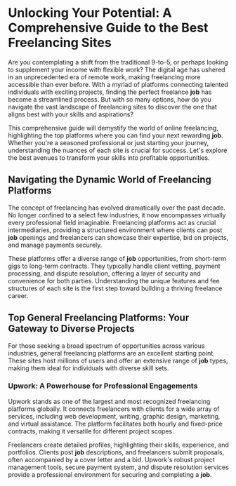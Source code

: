 # Unlocking Your Potential: A Comprehensive Guide to the Best Freelancing Sites

Are you contemplating a shift from the traditional 9-to-5, or perhaps looking to supplement your income with flexible work? The digital age has ushered in an unprecedented era of remote work, making freelancing more accessible than ever before. With a myriad of platforms connecting talented individuals with exciting projects, finding the perfect freelance **job** has become a streamlined process. But with so many options, how do you navigate the vast landscape of freelancing sites to discover the one that aligns best with your skills and aspirations?

This comprehensive guide will demystify the world of online freelancing, highlighting the top platforms where you can find your next rewarding **job**. Whether you're a seasoned professional or just starting your journey, understanding the nuances of each site is crucial for success. Let's explore the best avenues to transform your skills into profitable opportunities.

## Navigating the Dynamic World of Freelancing Platforms

The concept of freelancing has evolved dramatically over the past decade. No longer confined to a select few industries, it now encompasses virtually every professional field imaginable. Freelancing platforms act as crucial intermediaries, providing a structured environment where clients can post **job** openings and freelancers can showcase their expertise, bid on projects, and manage payments securely.

These platforms offer a diverse range of **job** opportunities, from short-term gigs to long-term contracts. They typically handle client vetting, payment processing, and dispute resolution, offering a layer of security and convenience for both parties. Understanding the unique features and fee structures of each site is the first step toward building a thriving freelance career.

## Top General Freelancing Platforms: Your Gateway to Diverse Projects

For those seeking a broad spectrum of opportunities across various industries, general freelancing platforms are an excellent starting point. These sites host millions of users and offer an extensive range of **job** types, making them ideal for individuals with diverse skill sets.

### Upwork: A Powerhouse for Professional Engagements

Upwork stands as one of the largest and most recognized freelancing platforms globally. It connects freelancers with clients for a wide array of services, including web development, writing, graphic design, marketing, and virtual assistance. The platform facilitates both hourly and fixed-price contracts, making it versatile for different project scopes.

Freelancers create detailed profiles, highlighting their skills, experience, and portfolios. Clients post **job** descriptions, and freelancers submit proposals, often accompanied by a cover letter and a bid. Upwork's robust project management tools, secure payment system, and dispute resolution services provide a professional environment for securing and completing a **job**.

